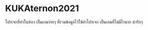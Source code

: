 # KUKAternon2021
 โปรเจกที่ทำในห้อง
เป็นเกมง่ายๆ ที่รวมข้อมูลไว้ใช้ทำโปรเจก
เป็นเกมที่ไม่มีไรมาก น่ารักๆ
